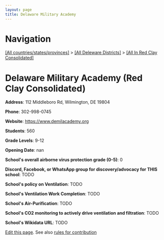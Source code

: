```yaml
---
layout: page
title: Delaware Military Academy
---
```

# Navigation

[[All countries/states/provinces]](../../..) > [[All Deleware Districts]](../..) > [[All In Red Clay Consolidated]](..)

# Delaware Military Academy (Red Clay Consolidated)

**Address**: 112 Middleboro Rd, Wilmington, DE 19804

**Phone**: 302-998-0745

**Website**: <https://www.demilacademy.org>

**Students**: 560

**Grade Levels**: 9-12

**Opening Date**: nan

**School's overall airborne virus protection grade (0-5)**: 0

**Discord, Facebook, or WhatsApp group for discovery/advocacy for THIS school**: TODO

**School's policy on Ventilation**: TODO

**School's Ventilation Work Completion**: TODO

**School's Air-Purification**: TODO

**School's CO2 monitoring to actively drive ventilation and filtration**: TODO

**School's Wikidata URL**: TODO


[Edit this page](https://github.com/ventilate-schools/DE/edit/main/./Red_Clay_Consolidated/Delaware_Military_Academy.md). See also [rules for contribution](../../../contribution-rules/)